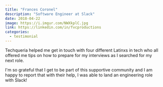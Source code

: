 ```yaml
---
title: "Frances Coronel"
description: "Software Engineer at Slack"
date: 2018-04-22
image: https://i.imgur.com/NWXkplC.jpg
link: https://linkedin.com/in/fvcproductions
categories:
  - testimonial
---
```


Techqueria helped me get in touch with four different Latinxs in tech who all offered me tips on how to prepare for my interviews as I searched for my next role.

I'm so grateful that I get to be part of this supportive community and I am happy to report that with their help, I was able to land an engineering role with Slack!
